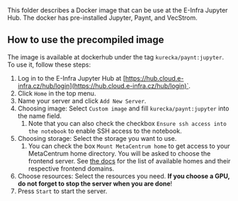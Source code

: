 This folder describes a Docker image that can be use at the E-Infra Jupyter Hub.
The docker has pre-installed Jupyter, Paynt, and VecStrom.

## How to use the precompiled image
The image is available at dockerhub under the tag `kurecka/paynt:jupyter`. To use it, follow these steps:
1. Log in to the E-Infra Jupyter Hub at [https://hub.cloud.e-infra.cz/hub/login](https://hub.cloud.e-infra.cz/hub/login)`.
2. Click `Home` in the top menu.
3. Name your server and click `Add New Server`.
4. Choosing image: Select `Custom image` and fill `kurecka/paynt:jupyter` into the name field.
   1. Note that you can also check the checkbox `Ensure ssh access into the notebook` to enable SSH access to the notebook.
5. Choosing storage: Select the storage you want to use.
   1. You can check the box `Mount MetaCentrum home` to get access to your MetaCentrum home directory. You will be asked to choose the frontend server. See [the docs](https://docs.metacentrum.cz/computing/frontends/) for the list of available homes and their respective frontend domains.
6. Choose resources: Select the resources you need. __If you choose a GPU, do not forget to stop the server when you are done__!
7. Press `Start` to start the server.
